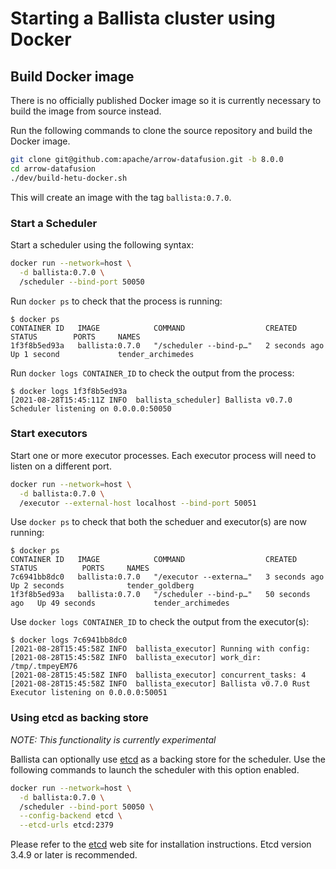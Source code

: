 <!---
  Licensed to the Apache Software Foundation (ASF) under one
  or more contributor license agreements.  See the NOTICE file
  distributed with this work for additional information
  regarding copyright ownership.  The ASF licenses this file
  to you under the Apache License, Version 2.0 (the
  "License"); you may not use this file except in compliance
  with the License.  You may obtain a copy of the License at

    http://www.apache.org/licenses/LICENSE-2.0

  Unless required by applicable law or agreed to in writing,
  software distributed under the License is distributed on an
  "AS IS" BASIS, WITHOUT WARRANTIES OR CONDITIONS OF ANY
  KIND, either express or implied.  See the License for the
  specific language governing permissions and limitations
  under the License.
-->

# Starting a Ballista cluster using Docker

## Build Docker image

There is no officially published Docker image so it is currently necessary to build the image from source instead.

Run the following commands to clone the source repository and build the Docker image.

```bash
git clone git@github.com:apache/arrow-datafusion.git -b 8.0.0
cd arrow-datafusion
./dev/build-hetu-docker.sh
```

This will create an image with the tag `ballista:0.7.0`.

### Start a Scheduler

Start a scheduler using the following syntax:

```bash
docker run --network=host \
  -d ballista:0.7.0 \
  /scheduler --bind-port 50050
```

Run `docker ps` to check that the process is running:

```
$ docker ps
CONTAINER ID   IMAGE            COMMAND                  CREATED         STATUS        PORTS     NAMES
1f3f8b5ed93a   ballista:0.7.0   "/scheduler --bind-p…"   2 seconds ago   Up 1 second             tender_archimedes
```

Run `docker logs CONTAINER_ID` to check the output from the process:

```
$ docker logs 1f3f8b5ed93a
[2021-08-28T15:45:11Z INFO  ballista_scheduler] Ballista v0.7.0 Scheduler listening on 0.0.0.0:50050
```

### Start executors

Start one or more executor processes. Each executor process will need to listen on a different port.

```bash
docker run --network=host \
  -d ballista:0.7.0 \
  /executor --external-host localhost --bind-port 50051
```

Use `docker ps` to check that both the scheduer and executor(s) are now running:

```
$ docker ps
CONTAINER ID   IMAGE            COMMAND                  CREATED          STATUS          PORTS     NAMES
7c6941bb8dc0   ballista:0.7.0   "/executor --externa…"   3 seconds ago    Up 2 seconds              tender_goldberg
1f3f8b5ed93a   ballista:0.7.0   "/scheduler --bind-p…"   50 seconds ago   Up 49 seconds             tender_archimedes
```

Use `docker logs CONTAINER_ID` to check the output from the executor(s):

```
$ docker logs 7c6941bb8dc0
[2021-08-28T15:45:58Z INFO  ballista_executor] Running with config:
[2021-08-28T15:45:58Z INFO  ballista_executor] work_dir: /tmp/.tmpeyEM76
[2021-08-28T15:45:58Z INFO  ballista_executor] concurrent_tasks: 4
[2021-08-28T15:45:58Z INFO  ballista_executor] Ballista v0.7.0 Rust Executor listening on 0.0.0.0:50051
```

### Using etcd as backing store

_NOTE: This functionality is currently experimental_

Ballista can optionally use [etcd](https://etcd.io/) as a backing store for the scheduler. Use the following commands
to launch the scheduler with this option enabled.

```bash
docker run --network=host \
  -d ballista:0.7.0 \
  /scheduler --bind-port 50050 \
  --config-backend etcd \
  --etcd-urls etcd:2379
```

Please refer to the [etcd](https://etcd.io/) web site for installation instructions. Etcd version 3.4.9 or later is
recommended.
